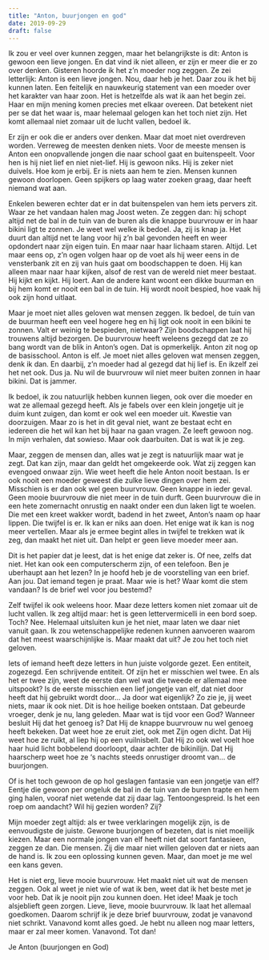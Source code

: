 ```yaml
---
title: "Anton, buurjongen en god"
date: 2019-09-29
draft: false
---
```


Ik zou er veel over kunnen zeggen, maar het belangrijkste is dit: Anton is gewoon een lieve jongen. En dat vind ik niet alleen, er zijn er meer die er zo over denken.<!-- more --> Gisteren hoorde ik het z’n moeder nog zeggen. Ze zei letterlijk: Anton is een lieve jongen. Nou, daar heb je het. Daar zou ik het bij kunnen laten. Een feitelijk en nauwkeurig statement van een moeder over het karakter van haar zoon. Het is hetzelfde als wat ik aan het begin zei. Haar en mijn mening komen precies met elkaar overeen. Dat betekent niet per se dat het waar is, maar helemaal gelogen kan het toch niet zijn. Het komt allemaal niet zomaar uit de lucht vallen, bedoel ik.

Er zijn er ook die er anders over denken. Maar dat moet niet overdreven worden. Verreweg de meesten denken niets. Voor de meeste mensen is Anton een onopvallende jongen die naar school gaat en buitenspeelt. Voor hen is hij niet lief en niet niet-lief. Hij is gewoon niks. Hij is zeker niet duivels. Hoe kom je erbij. Er is niets aan hem te zien. Mensen kunnen gewoon doorlopen. Geen spijkers op laag water zoeken graag, daar heeft niemand wat aan.

Enkelen beweren echter dat er in dat buitenspelen van hem iets pervers zit. Waar ze het vandaan halen mag Joost weten. Ze zeggen dan: hij schopt altijd net de bal in de tuin van de buren als die knappe buurvrouw er in haar bikini ligt te zonnen. Je weet wel welke ik bedoel. Ja, zij is knap ja. Het duurt dan altijd net te lang voor hij z’n bal gevonden heeft en weer opdondert naar zijn eigen tuin. En maar naar haar lichaam staren. Altijd. Let maar eens op, z’n ogen volgen haar op de voet als hij weer eens in de vensterbank zit en zij van huis gaat om boodschappen te doen. Hij kan alleen maar naar haar kijken, alsof de rest van de wereld niet meer bestaat. Hij kijkt en kijkt. Hij loert. Aan de andere kant woont een dikke buurman en bij hem komt er nooit een bal in de tuin. Hij wordt nooit bespied, hoe vaak hij ook zijn hond uitlaat.

Maar je moet niet alles geloven wat mensen zeggen. Ik bedoel, de tuin van de buurman heeft een veel hogere heg en hij ligt ook nooit in een bikini te zonnen. Valt er weinig te bespieden, nietwaar? Zijn boodschappen laat hij trouwens altijd bezorgen. De buurvrouw heeft weleens gezegd dat ze zo bang wordt van de blik in Anton’s ogen. Dat is opmerkelijk. Anton zit nog op de basisschool. Anton is elf. Je moet niet alles geloven wat mensen zeggen, denk ik dan. En daarbij, z’n moeder had al gezegd dat hij lief is. En ikzelf zei het net ook. Dus ja. Nu wil de buurvrouw wil niet meer buiten zonnen in haar bikini. Dat is jammer.

Ik bedoel, ik zou natuurlijk hebben kunnen liegen, ook over die moeder en wat ze allemaal gezegd heeft. Als je fabels over een klein jongetje uit je duim kunt zuigen, dan komt er ook wel een moeder uit. Kwestie van doorzuigen. Maar zo is het in dit geval niet, want ze bestaat echt en iedereen die het wil kan het bij haar na gaan vragen. Ze leeft gewoon nog. In mijn verhalen, dat sowieso. Maar ook daarbuiten. Dat is wat ik je zeg.

Maar, zeggen de mensen dan, alles wat je zegt is natuurlijk maar wat je zegt. Dat kan zijn, maar dan geldt het omgekeerde ook. Wat zij zeggen kan evengoed onwaar zijn. Wie weet heeft die hele Anton nooit bestaan. Is er ook nooit een moeder geweest die zulke lieve dingen over hem zei. Misschien is er dan ook wel geen buurvrouw. Geen knappe in ieder geval. Geen mooie buurvrouw die niet meer in de tuin durft. Geen buurvrouw die in een hete zomernacht onrustig en naakt onder een dun laken ligt te woelen. Die met een kreet wakker wordt, badend in het zweet, Anton’s naam op haar lippen. Die twijfel is er. Ik kan er niks aan doen. Het enige wat ik kan is nog meer vertellen. Maar als je ermee begint alles in twijfel te trekken wat ik zeg, dan maakt het niet uit. Dan helpt er geen lieve moeder meer aan.

Dit is het papier dat je leest, dat is het enige dat zeker is. Of nee, zelfs dat niet. Het kan ook een computerscherm zijn, of een telefoon. Ben je uberhaupt aan het lezen? In je hoofd heb je de voorstelling van een brief. Aan jou. Dat iemand tegen je praat. Maar wie is het? Waar komt die stem vandaan? Is de brief wel voor jou bestemd?

Zelf twijfel ik ook weleens hoor. Maar deze letters komen niet zomaar uit de lucht vallen. Ik zeg altijd maar: het is geen lettervermicelli in een bord soep. Toch? Nee. Helemaal uitsluiten kun je het niet, maar laten we daar niet vanuit gaan. Ik zou wetenschappelijke redenen kunnen aanvoeren waarom dat het meest waarschijnlijke is. Maar maakt dat uit? Je zou het toch niet geloven.

Iets of iemand heeft deze letters in hun juiste volgorde gezet. Een entiteit, zogezegd. Een schrijvende entiteit. Of zijn het er misschien wel twee. En als het er twee zijn, weet de eerste dan wel wat die tweede er allemaal mee uitspookt? Is de eerste misschien een lief jongetje van elf, dat niet door heeft dat hij gebruikt wordt door... Ja door wat eigenlijk? Zo zie je, jij weet niets, maar ik ook niet. Dit is hoe heilige boeken ontstaan. Dat gebeurde vroeger, denk je nu, lang geleden. Maar wat is tijd voor een God? Wanneer besluit Hij dat het genoeg is? Dat Hij de knappe buurvrouw nu wel genoeg heeft bekeken. Dat weet hoe ze eruit ziet, ook met Zijn ogen dicht. Dat Hij weet hoe ze ruikt, al liep hij op een vuilnisbelt. Dat Hij zo ook wel voelt hoe haar huid licht bobbelend doorloopt, daar achter de bikinilijn. Dat Hij haarscherp weet hoe ze ‘s nachts steeds onrustiger droomt van... de buurjongen.

Of is het toch gewoon de op hol geslagen fantasie van een jongetje van elf? Eentje die gewoon per ongeluk de bal in de tuin van de buren trapte en hem ging halen, vooraf niet wetende dat zij daar lag. Tentoongespreid. Is het een roep om aandacht? Wil hij gezien worden? Zij?

Mijn moeder zegt altijd: als er twee verklaringen mogelijk zijn, is de eenvoudigste de juiste. Gewone buurjongen of bezeten, dat is niet moeilijk kiezen. Maar een normale jongen van elf heeft niet dat soort fantasieen, zeggen ze dan. Die mensen. Zij die maar niet willen geloven dat er niets aan de hand is. Ik zou een oplossing kunnen geven. Maar, dan moet je me wel een kans geven.

Het is niet erg, lieve mooie buurvrouw. Het maakt niet uit wat de mensen zeggen. Ook al weet je niet wie of wat ik ben, weet dat ik het beste met je voor heb. Dat ik je nooit pijn zou kunnen doen. Het idee! Maak je toch alsjeblieft geen zorgen. Lieve, lieve, mooie buurvrouw. Ik laat het allemaal goedkomen. Daarom schrijf ik je deze brief buurvrouw, zodat je vanavond niet schrikt. Vanavond komt alles goed. Je hebt nu alleen nog maar letters, maar er zal meer komen. Vanavond. Tot dan!

Je Anton (buurjongen en God)
